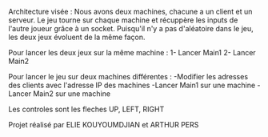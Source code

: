 Architecture visée : Nous avons deux machines, chacune a un client et un serveur. Le jeu tourne sur chaque machine et récuppère les inputs de l'autre joueur grâce à un socket.
Puisqu'il n'y a pas d'aléatoire dans le jeu, les deux jeux évoluent de la même façon.

Pour lancer les deux jeux sur la même machine : 
1- Lancer Main1
2- Lancer Main2

Pour lancer le jeu sur deux machines différentes :
-Modifier les adresses des clients avec l'adresse IP des machines
-Lancer Main1 sur une machine
-Lancer Main2 sur une machine

Les controles sont les fleches UP, LEFT, RIGHT

Projet réalisé par ELIE KOUYOUMDJIAN et ARTHUR PERS

